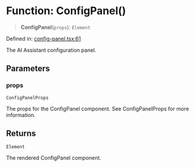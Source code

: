 # Function: ConfigPanel()

> **ConfigPanel**(`props`): `Element`

Defined in: [config-panel.tsx:61](https://github.com/GeoDaCenter/openassistant/blob/a1bcfdf89aac2d64b3bda9cf92b96ead076def28/packages/ui/src/components/config-panel.tsx#L61)

The AI Assistant configuration panel.

## Parameters

### props

`ConfigPanelProps`

The props for the ConfigPanel component. See ConfigPanelProps for more information.

## Returns

`Element`

The rendered ConfigPanel component.
